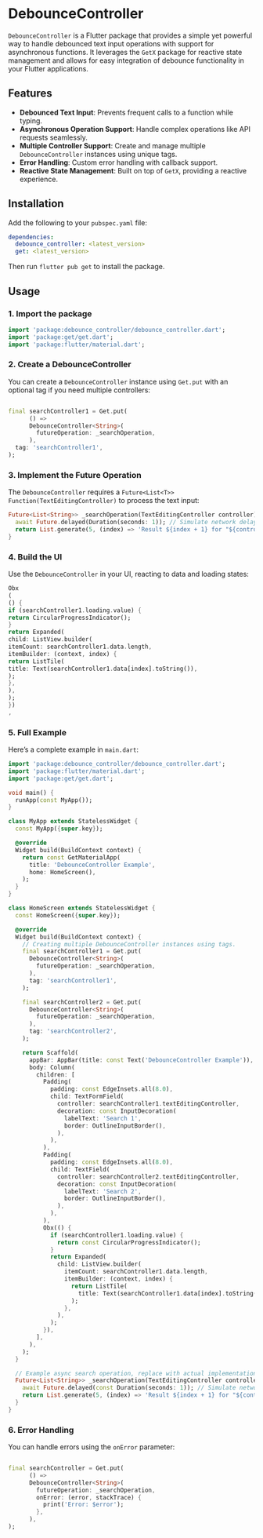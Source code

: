 # DebounceController

`DebounceController` is a Flutter package that provides a simple yet powerful way to handle
debounced text input operations with support for asynchronous functions. It leverages the `GetX`
package for reactive state management and allows for easy integration of debounce functionality in
your Flutter applications.

## Features

- **Debounced Text Input**: Prevents frequent calls to a function while typing.
- **Asynchronous Operation Support**: Handle complex operations like API requests seamlessly.
- **Multiple Controller Support**: Create and manage multiple `DebounceController` instances using
  unique tags.
- **Error Handling**: Custom error handling with callback support.
- **Reactive State Management**: Built on top of `GetX`, providing a reactive experience.

## Installation

Add the following to your `pubspec.yaml` file:

```yaml
dependencies:
  debounce_controller: <latest_version>
  get: <latest_version>
```

Then run `flutter pub get` to install the package.

## Usage

### 1. Import the package

```dart
import 'package:debounce_controller/debounce_controller.dart';
import 'package:get/get.dart';
import 'package:flutter/material.dart';
```

### 2. Create a DebounceController

You can create a `DebounceController` instance using `Get.put` with an optional tag if you need
multiple controllers:

```dart

final searchController1 = Get.put(
      () =>
      DebounceController<String>(
        futureOperation: _searchOperation,
      ),
  tag: 'searchController1',
);
```

### 3. Implement the Future Operation

The `DebounceController` requires a `Future<List<T>> Function(TextEditingController)` to process the
text input:

```dart
Future<List<String>> _searchOperation(TextEditingController controller) async {
  await Future.delayed(Duration(seconds: 1)); // Simulate network delay
  return List.generate(5, (index) => 'Result ${index + 1} for "${controller.text}"');
}
```

### 4. Build the UI

Use the `DebounceController` in your UI, reacting to data and loading states:

```dart
Obx
(
() {
if (searchController1.loading.value) {
return CircularProgressIndicator();
}
return Expanded(
child: ListView.builder(
itemCount: searchController1.data.length,
itemBuilder: (context, index) {
return ListTile(
title: Text(searchController1.data[index].toString()),
);
},
),
);
})
,
```

### 5. Full Example

Here’s a complete example in `main.dart`:

```dart
import 'package:debounce_controller/debounce_controller.dart';
import 'package:flutter/material.dart';
import 'package:get/get.dart';

void main() {
  runApp(const MyApp());
}

class MyApp extends StatelessWidget {
  const MyApp({super.key});

  @override
  Widget build(BuildContext context) {
    return const GetMaterialApp(
      title: 'DebounceController Example',
      home: HomeScreen(),
    );
  }
}

class HomeScreen extends StatelessWidget {
  const HomeScreen({super.key});

  @override
  Widget build(BuildContext context) {
    // Creating multiple DebounceController instances using tags.
    final searchController1 = Get.put(
      DebounceController<String>(
        futureOperation: _searchOperation,
      ),
      tag: 'searchController1',
    );

    final searchController2 = Get.put(
      DebounceController<String>(
        futureOperation: _searchOperation,
      ),
      tag: 'searchController2',
    );

    return Scaffold(
      appBar: AppBar(title: const Text('DebounceController Example')),
      body: Column(
        children: [
          Padding(
            padding: const EdgeInsets.all(8.0),
            child: TextFormField(
              controller: searchController1.textEditingController,
              decoration: const InputDecoration(
                labelText: 'Search 1',
                border: OutlineInputBorder(),
              ),
            ),
          ),
          Padding(
            padding: const EdgeInsets.all(8.0),
            child: TextField(
              controller: searchController2.textEditingController,
              decoration: const InputDecoration(
                labelText: 'Search 2',
                border: OutlineInputBorder(),
              ),
            ),
          ),
          Obx(() {
            if (searchController1.loading.value) {
              return const CircularProgressIndicator();
            }
            return Expanded(
              child: ListView.builder(
                itemCount: searchController1.data.length,
                itemBuilder: (context, index) {
                  return ListTile(
                    title: Text(searchController1.data[index].toString()),
                  );
                },
              ),
            );
          }),
        ],
      ),
    );
  }

  // Example async search operation, replace with actual implementation.
  Future<List<String>> _searchOperation(TextEditingController controller) async {
    await Future.delayed(const Duration(seconds: 1)); // Simulate network delay
    return List.generate(5, (index) => 'Result ${index + 1} for "${controller.text}"');
  }
}

```

### 6. Error Handling

You can handle errors using the `onError` parameter:

```dart

final searchController = Get.put(
      () =>
      DebounceController<String>(
        futureOperation: _searchOperation,
        onError: (error, stackTrace) {
          print('Error: $error');
        },
      ),
);
```
